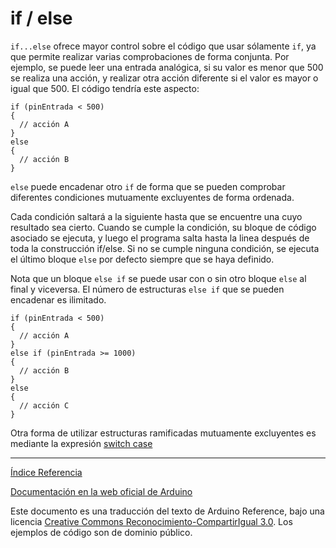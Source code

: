 # if / else

```if...else``` ofrece mayor control sobre el código que usar sólamente ```if```, ya que permite realizar varias comprobaciones de forma conjunta. Por ejemplo, se puede leer una entrada analógica, si su valor es menor que 500 se realiza una acción, y realizar otra acción diferente si el valor es mayor o igual que 500. El código tendría este aspecto:

```Arduino
if (pinEntrada < 500)
{
  // acción A
}
else
{
  // acción B
}

```

```else``` puede encadenar otro ```if``` de forma que se pueden comprobar diferentes condiciones mutuamente excluyentes de forma ordenada.

Cada condición saltará a la siguiente hasta que se encuentre una cuyo resultado sea cierto. Cuando se cumple la condición, su bloque de código asociado se ejecuta, y luego el programa salta hasta la linea después de toda la construcción if/else. Si no se cumple ninguna condición, se ejecuta el último bloque ```else``` por defecto siempre que se haya definido.

Nota que un bloque ```else if``` se puede usar con o sin otro bloque ```else``` al final y viceversa. El número de estructuras ```else if``` que se pueden encadenar es ilimitado.

```Arduino
if (pinEntrada < 500)
{
  // acción A
}
else if (pinEntrada >= 1000)
{
  // acción B
}
else
{
  // acción C
}
```

Otra forma de utilizar estructuras ramificadas mutuamente excluyentes es mediante la expresión [switch case](https://github.com/Hector-G/WIP/new/master/Arduino/Reference/SwitchCase.md)

-------------------------

[Índice Referencia](https://github.com/Hector-G/WIP/blob/master/Arduino/Reference.md)


[Documentación en la web oficial de Arduino](https://www.arduino.cc/en/Reference/Else)

Este documento es una traducción del texto de Arduino Reference, bajo una licencia [Creative Commons Reconocimiento-CompartirIgual 3.0](https://creativecommons.org/licenses/by-sa/3.0/es/). Los ejemplos de código son de dominio público.
